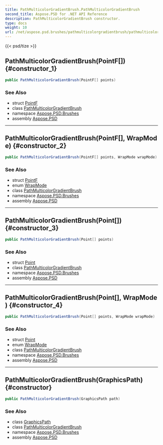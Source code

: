 ```yaml
---
title: PathMulticolorGradientBrush.PathMulticolorGradientBrush
second_title: Aspose.PSD for .NET API Reference
description: PathMulticolorGradientBrush constructor. 
type: docs
weight: 10
url: /net/aspose.psd.brushes/pathmulticolorgradientbrush/pathmulticolorgradientbrush/
---
```

{{< psd/tize >}}
## PathMulticolorGradientBrush(PointF[]) {#constructor_1}

```csharp
public PathMulticolorGradientBrush(PointF[] points)
```

### See Also

* struct [PointF](../../../aspose.psd/pointf/)
* class [PathMulticolorGradientBrush](../)
* namespace [Aspose.PSD.Brushes](../../pathmulticolorgradientbrush/)
* assembly [Aspose.PSD](../../../)

---

## PathMulticolorGradientBrush(PointF[], WrapMode) {#constructor_2}

```csharp
public PathMulticolorGradientBrush(PointF[] points, WrapMode wrapMode)
```

### See Also

* struct [PointF](../../../aspose.psd/pointf/)
* enum [WrapMode](../../../aspose.psd/wrapmode/)
* class [PathMulticolorGradientBrush](../)
* namespace [Aspose.PSD.Brushes](../../pathmulticolorgradientbrush/)
* assembly [Aspose.PSD](../../../)

---

## PathMulticolorGradientBrush(Point[]) {#constructor_3}

```csharp
public PathMulticolorGradientBrush(Point[] points)
```

### See Also

* struct [Point](../../../aspose.psd/point/)
* class [PathMulticolorGradientBrush](../)
* namespace [Aspose.PSD.Brushes](../../pathmulticolorgradientbrush/)
* assembly [Aspose.PSD](../../../)

---

## PathMulticolorGradientBrush(Point[], WrapMode) {#constructor_4}

```csharp
public PathMulticolorGradientBrush(Point[] points, WrapMode wrapMode)
```

### See Also

* struct [Point](../../../aspose.psd/point/)
* enum [WrapMode](../../../aspose.psd/wrapmode/)
* class [PathMulticolorGradientBrush](../)
* namespace [Aspose.PSD.Brushes](../../pathmulticolorgradientbrush/)
* assembly [Aspose.PSD](../../../)

---

## PathMulticolorGradientBrush(GraphicsPath) {#constructor}

```csharp
public PathMulticolorGradientBrush(GraphicsPath path)
```

### See Also

* class [GraphicsPath](../../../aspose.psd/graphicspath/)
* class [PathMulticolorGradientBrush](../)
* namespace [Aspose.PSD.Brushes](../../pathmulticolorgradientbrush/)
* assembly [Aspose.PSD](../../../)


